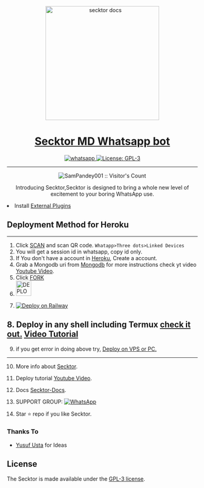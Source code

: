  
<p align="center">  
  <a href="https://citel.vercel.app/">
    <img alt="secktor docs" height="300" src="https://cdn.filestackcontent.com/pdn7PhZdT02GoYZCVYeF">
    <h1 align="center">Secktor MD Whatsapp bot</h1>
  </a>
</p>
   
<p align="center">

  <a aria-label="Join our chats" href="https://chat.whatsapp.com/Bl2F9UTVU4CBfZU6eVnrbCl" target="_blank">
    <img alt="whatsapp" src="https://img.shields.io/badge/Join Group-25D366?style=for-the-badge&logo=whatsapp&logoColor=white" />
  </a>
 
  <a aria-label="Secktor is free to use" href="https://github.com/SamPandey001/Secktor-Md/blob/main/LICENCE" target="_blank">
    <img alt="License: GPL-3" src="https://badges.frapsoft.com/os/gpl/gpl.png?v=103)](https://opensource.org/licenses/GPL-3.0/" target="_blank" />
  </a>
</p>


---

<p align="center"><img src="https://profile-counter.glitch.me/{SamPandey001}/count.svg" alt="SamPandey001 :: Visitor's Count" /></p>

  <p align="center"> Introducing Secktor,Secktor is designed to bring a whole new level of excitement to your boring WhatsApp use. </p

- Install [External Plugins](https://github.com/SamPandey001/Secktor-Plugins)
## Deployment Method for Heroku
---
1. Click [SCAN](https://secktorbot.me/session) and scan QR code. `Whatapp>Three dots>Linked Devices`
2. You will get a session id in whatsapp, copy id only.
3. If You don't have a account in [Heroku](https://signup.heroku.com/), Create a account.
4.  Grab a Mongodb uri from [Mongodb](https://signup.mongodb.com) for more instructions check yt video [Youtube Video](https://youtu.be/4u0uv3IiAAc).
5. Click [FORK](https://github.com/SamPandey001/Secktor-MD/fork)
6.  <a href="https://secktorbot.me/deploy">
    <img alt="DEPLOY on Heroku" height="40" src="https://www.herokucdn.com/deploy/button.svg">
  </a>
  
7.  [![Deploy on Railway](https://railway.app/button.svg)](https://railway.app/new/template/hbw5a1?referralCode=okazYt)
  
   ## 8. Deploy in any shell including Termux [check it out.](https://github.com/SamPandey001/Secktor-Deploy#deploy-in-any-shell-including-termux) [Video Tutorial](https://youtu.be/ZgYFPWJdgms)

9. if you get error in doing above try, [Deploy on VPS or PC.](https://github.com/SamPandey001/Secktor-Md/blob/main/deploy-on-vps.md)
---
10. More info about [Secktor](https://secktorbot.me/).
11. Deploy tutorial [Youtube Video](https://www.youtube.com/watch?v=7YWI50BDO5o).
12. Docs [Secktor-Docs](https://citel.vercel.app/).

13. SUPPORT GROUP: <a href="https://chat.whatsapp.com/Bl2F9UTVU4CBfZU6eVnrbCl"><img alt="WhatsApp" src="https://camo.githubusercontent.com/2157131829ac512183ee8f8b6c6f803688a4cc66a2e686602844e80478401a7c/68747470733a2f2f696d672e736869656c64732e696f2f62616467652f4a6f696e2047726f75702d3235443336363f7374796c653d666f722d7468652d6261646765266c6f676f3d7768617473617070266c6f676f436f6c6f723d7768697465"/></a>

14. Star ⭐ repo if you like Secktor.
### Thanks To

- [Yusuf Usta](https://github.com/yusufusta) for Ideas

## License

The Secktor is made available under the [GPL-3 license](https://github.com/SamPandey001/Secktor-Md/blob/main/LICENCE). 

